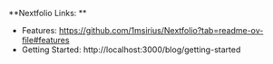**Nextfolio Links: **
- Features: https://github.com/1msirius/Nextfolio?tab=readme-ov-file#features
- Getting Started: http://localhost:3000/blog/getting-started
